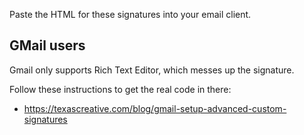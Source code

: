 Paste the HTML for these signatures into your email client.

## GMail users
Gmail only supports Rich Text Editor, which messes up the signature.

Follow these instructions to get the real code in there:
- https://texascreative.com/blog/gmail-setup-advanced-custom-signatures

